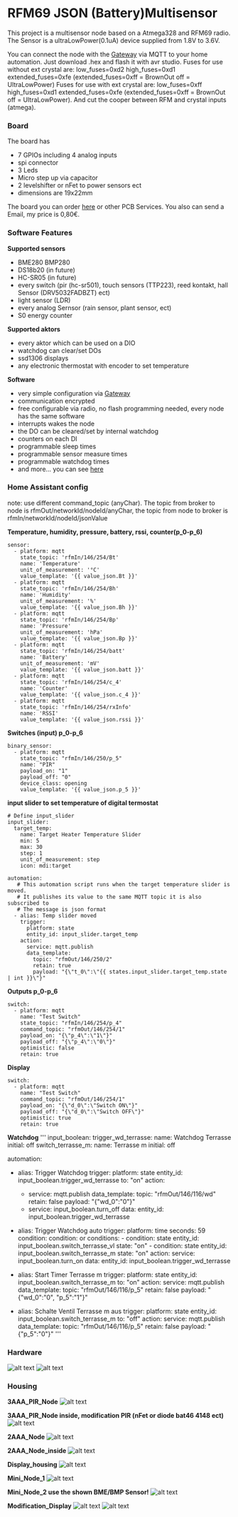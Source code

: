# RFM69 JSON (Battery)Multisensor
 
This project is a multisensor node based on a Atmega328 and RFM69 radio. The Sensor is a ultraLowPower(0.1uA) device supplied from 1.8V to 3.6V.
 
You can connect the node with the [Gateway](https://github.com/boaschti/MQTT_WLan_RFM69_Gateway) via MQTT to your home automation.
Just download .hex and flash it with avr studio. 
Fuses for use without ext crystal are: low_fuses=0xd2 high_fuses=0xd1 extended_fuses=0xfe (extended_fuses=0xff = BrownOut off = UltraLowPower)
Fuses for use with ext crystal are: low_fuses=0xff high_fuses=0xd1 extended_fuses=0xfe (extended_fuses=0xff = BrownOut off = UltraLowPower). And cut the cooper between RFM and crystal inputs (atmega).

### Board
The board has
- 7 GPIOs including 4 analog inputs
- spi connector
- 3 Leds
- Micro step up via capacitor
- 2 levelshifter or nFet to power sensors ect
- dimensions are 19x22mm
 
The board you can order [here](https://www.itead.cc/) or other PCB Services. You also can send a Email, my price is 0,80€.
 
### Software Features
 
**Supported sensors**
- BME280 BMP280
- DS18b20 (in future)
- HC-SR05 (in future)
- every switch (pir (hc-sr501), touch sensors (TTP223), reed kontakt, hall Sensor (DRV5032FADBZT) ect)
- light sensor (LDR)
- every analog Sernsor (rain sensor, plant sensor, ect)
- S0 energy counter
 
**Supported aktors**
- every aktor which can be used on a DIO
- watchdog can clear/set DOs
- ssd1306 displays
- any electronic thermostat with encoder to set temperature
 
**Software**
- very simple configuration via [Gateway](https://github.com/boaschti/MQTT_WLan_RFM69_Gateway)
- communication encrypted
- free configurable via radio, no flash programming needed, every node has the same software
- interrupts wakes the node
- the DO can be cleared/set by internal watchdog
- counters on each DI
- programmable sleep times
- programmable sensor measure times
- programmable watchdog times
- and more... you can see [here](https://github.com/boaschti/MQTT_WLan_RFM69_Gateway/blob/master/pictures/nodeConfig.jpg)
 
### Home Assistant config
note: use different command_topic (anyChar). The topic from broker to node is rfmOut/networkId/nodeId/anyChar, the topic from node to broker is rfmIn/networkId/nodeId/jsonValue
 
**Temperature, humidity, pressure, battery, rssi, counter(p_0-p_6)**
```
sensor:
  - platform: mqtt
    state_topic: 'rfmIn/146/254/Bt'
    name: 'Temperature'
    unit_of_measurement: '°C'
    value_template: '{{ value_json.Bt }}'
  - platform: mqtt
    state_topic: 'rfmIn/146/254/Bh'
    name: 'Humidity'
    unit_of_measurement: '%'
    value_template: '{{ value_json.Bh }}'
  - platform: mqtt
    state_topic: 'rfmIn/146/254/Bp'
    name: 'Pressure'
    unit_of_measurement: 'hPa'
    value_template: '{{ value_json.Bp }}'
  - platform: mqtt
    state_topic: 'rfmIn/146/254/batt'
    name: 'Battery'
    unit_of_measurement: 'mV'
    value_template: '{{ value_json.batt }}'
  - platform: mqtt
    state_topic: 'rfmIn/146/254/c_4'
    name: 'Counter'
    value_template: '{{ value_json.c_4 }}'
  - platform: mqtt
    state_topic: 'rfmIn/146/254/rxInfo'
    name: 'RSSI'
    value_template: '{{ value_json.rssi }}'
```
 
**Switches (input) p_0-p_6**
```
binary_sensor:
  - platform: mqtt
    state_topic: "rfmIn/146/250/p_5"
    name: "PIR"
    payload_on: "1"
    payload_off: "0" 
    device_class: opening
    value_template: '{{ value_json.p_5 }}'
```
 
**input slider to set temperature of digital termostat**
```
# Define input_slider
input_slider:
  target_temp:
    name: Target Heater Temperature Slider
    min: 5
    max: 30
    step: 1
    unit_of_measurement: step 
    icon: mdi:target
 
automation:
   # This automation script runs when the target temperature slider is moved.
   # It publishes its value to the same MQTT topic it is also subscribed to
   # The message is json format
  - alias: Temp slider moved
    trigger:
      platform: state
      entity_id: input_slider.target_temp
    action:
      service: mqtt.publish
      data_template:
        topic: "rfmOut/146/250/2"
        retain: true
        payload: "{\"t_0\":\"{{ states.input_slider.target_temp.state | int }}\"}"
```
 
**Outputs p_0-p_6**
```
switch:
  - platform: mqtt
    name: "Test Switch"
    state_topic: "rfmIn/146/254/p_4"
    command_topic: "rfmOut/146/254/1"
    payload_on: "{\"p_4\":\"1\"}"
    payload_off: "{\"p_4\":\"0\"}"
    optimistic: false
    retain: true
```
 
**Display**
```
switch:
  - platform: mqtt
    name: "Test Switch"
    command_topic: "rfmOut/146/254/1"
    payload_on: "{\"d_0\":\"Switch ON\"}"
    payload_off: "{\"d_0\":\"Switch OFF\"}"
    optimistic: true
    retain: true
```

**Watchdog**
'''
input_boolean:
  trigger_wd_terrasse:
    name: Watchdog Terrasse
    initial: off
  switch_terrasse_m:
    name: Terrasse m
    initial: off

automation:
  - alias: Trigger Watchdog
    trigger:
      platform: state
      entity_id: input_boolean.trigger_wd_terrasse
      to: "on"
    action:
      - service: mqtt.publish
        data_template:
          topic: "rfmOut/146/116/wd"
          retain: false
          payload: "{\"wd_0\":\"0\"}"
      - service: input_boolean.turn_off
        data: 
          entity_id: input_boolean.trigger_wd_terrasse    
  
  - alias: Trigger Watchdog auto
    trigger:
      platform: time
      seconds: 59
    condition:
      condition: or
      conditions:
        - condition: state
          entity_id: input_boolean.switch_terrasse_vl
          state: "on"
        - condition: state
          entity_id: input_boolean.switch_terrasse_m
          state: "on"
    action:
      service: input_boolean.turn_on
      data: 
        entity_id: input_boolean.trigger_wd_terrasse  
        
  - alias: Start Timer Terrasse m
    trigger:
      platform: state
      entity_id: input_boolean.switch_terrasse_m
      to: "on"
    action:
      service: mqtt.publish
      data_template:
        topic: "rfmOut/146/116/p_5"
        retain: false
        payload: "{\"wd_0\":\"0\", \"p_5\":\"1\"}"

  - alias: Schalte Ventil Terrasse m aus
    trigger:
      platform: state
      entity_id: input_boolean.switch_terrasse_m
      to: "off"
    action:
      service: mqtt.publish
      data_template:
        topic: "rfmOut/146/116/p_5"
        retain: false
        payload: "{\"p_5\":\"0\"}"
'''
### Hardware
![alt text](https://github.com/boaschti/MQTT_Node_RFM69/blob/master/pictures/nodeHardware.jpg)
![alt text](https://github.com/boaschti/MQTT_Node_RFM69/blob/master/pictures/nodeHardware2.jpg)


### Housing

**3AAA_PIR_Node**
![alt text](https://github.com/boaschti/MQTT_Node_RFM69/blob/master/pictures/3AAA_pir_node.jpg)
 
**3AAA_PIR_Node inside, modification PIR (nFet or diode bat46 4148 ect)**
![alt text](https://github.com/boaschti/MQTT_Node_RFM69/blob/master/pictures/3AAA_pir_node.jpg)
 
**2AAA_Node**
![alt text](https://github.com/boaschti/MQTT_Node_RFM69/blob/master/pictures/2AAA_node.jpg)

**2AAA_Node_inside**
![alt text](https://github.com/boaschti/MQTT_Node_RFM69/blob/master/pictures/2AAA_node_inside.jpg)

**Display_housing**
![alt text](https://github.com/boaschti/MQTT_Node_RFM69/blob/master/pictures/dispayHousing.jpg)
 
**Mini_Node_1**
![alt text](https://github.com/boaschti/MQTT_Node_RFM69/blob/master/pictures/node1housing.jpg)
 
**Mini_Node_2 use the shown BME/BMP Sensor!**
![alt text](https://github.com/boaschti/MQTT_Node_RFM69/blob/master/pictures/node2Housing.jpg)
 
**Modification_Display**
![alt text](https://github.com/boaschti/MQTT_Node_RFM69/blob/master/pictures/reset_Pin_Display.jpg)
![alt text](https://github.com/boaschti/MQTT_Node_RFM69/blob/master/pictures/Display_resistors.jpg)

